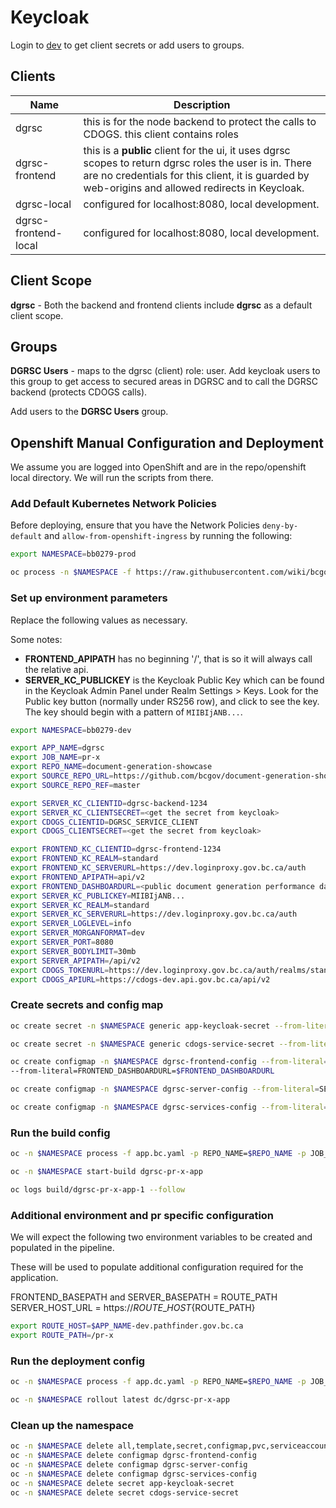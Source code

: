 # Keycloak

Login to [dev](https://dev.oidc.gov.bc.ca/auth/admin/98r0z7rz/console/#/realms/98r0z7rz/clients) to get client secrets or add users to groups.

## Clients

| Name | Description |
| ---- | --- |
| dgrsc | this is for the node backend to protect the calls to CDOGS.  this client contains roles |
| dgrsc-frontend | this is a **public** client for the ui, it uses dgrsc scopes to return dgrsc roles the user is in.  There are no credentials for this client, it is guarded by web-origins and allowed redirects in Keycloak.|
| dgrsc-local | configured for localhost:8080, local development. |
| dgrsc-frontend-local | configured for localhost:8080, local development.|

## Client Scope

**dgrsc** - Both the backend and frontend clients include **dgrsc** as a default client scope.

## Groups

**DGRSC Users** - maps to the dgrsc (client) role: user.  Add keycloak users to this group to get access to secured areas in DGRSC and to call the DGRSC backend (protects CDOGS calls).

Add users to the **DGRSC Users** group.

## Openshift Manual Configuration and Deployment

We assume you are logged into OpenShift and are in the repo/openshift local directory.  We will run the scripts from there.

### Add Default Kubernetes Network Policies

Before deploying, ensure that you have the Network Policies `deny-by-default` and `allow-from-openshift-ingress` by running the following:

``` sh
export NAMESPACE=bb0279-prod

oc process -n $NAMESPACE -f https://raw.githubusercontent.com/wiki/bcgov/nr-get-token/assets/templates/default.np.yaml | oc apply -n $NAMESPACE -f -
```

### Set up environment parameters

Replace the following values as necessary.

Some notes:

- **FRONTEND\_APIPATH** has no beginning '/', that is so it will always call the relative api.
- **SERVER\_KC\_PUBLICKEY** is the Keycloak Public Key which can be found in the Keycloak Admin Panel under Realm Settings > Keys. Look for the Public key button (normally under RS256 row), and click to see the key. The key should begin with a pattern of `MIIBIjANB...`.

``` sh
export NAMESPACE=bb0279-dev

export APP_NAME=dgrsc
export JOB_NAME=pr-x
export REPO_NAME=document-generation-showcase
export SOURCE_REPO_URL=https://github.com/bcgov/document-generation-showcase
export SOURCE_REPO_REF=master

export SERVER_KC_CLIENTID=dgrsc-backend-1234
export SERVER_KC_CLIENTSECRET=<get the secret from keycloak>
export CDOGS_CLIENTID=DGRSC_SERVICE_CLIENT
export CDOGS_CLIENTSECRET=<get the secret from keycloak>

export FRONTEND_KC_CLIENTID=dgrsc-frontend-1234
export FRONTEND_KC_REALM=standard
export FRONTEND_KC_SERVERURL=https://dev.loginproxy.gov.bc.ca/auth
export FRONTEND_APIPATH=api/v2
export FRONTEND_DASHBOARDURL=<public document generation performance dashboard URL>
export SERVER_KC_PUBLICKEY=MIIBIjANB...
export SERVER_KC_REALM=standard
export SERVER_KC_SERVERURL=https://dev.loginproxy.gov.bc.ca/auth
export SERVER_LOGLEVEL=info
export SERVER_MORGANFORMAT=dev
export SERVER_PORT=8080
export SERVER_BODYLIMIT=30mb
export SERVER_APIPATH=/api/v2
export CDOGS_TOKENURL=https://dev.loginproxy.gov.bc.ca/auth/realms/standard/protocol/openid-connect/token
export CDOGS_APIURL=https://cdogs-dev.api.gov.bc.ca/api/v2
```

### Create secrets and config map

``` sh
oc create secret -n $NAMESPACE generic app-keycloak-secret --from-literal=username=$SERVER_KC_CLIENTID --from-literal=password=$SERVER_KC_CLIENTSECRET --type=kubernetes.io/basic-auth
```

``` sh
oc create secret -n $NAMESPACE generic cdogs-service-secret --from-literal=username=$CDOGS_CLIENTID --from-literal=password=$CDOGS_CLIENTSECRET --type=kubernetes.io/basic-auth
```

``` sh
oc create configmap -n $NAMESPACE dgrsc-frontend-config --from-literal=FRONTEND_KC_CLIENTID=$FRONTEND_KC_CLIENTID --from-literal=FRONTEND_KC_REALM=$FRONTEND_KC_REALM --from-literal=FRONTEND_KC_SERVERURL=$FRONTEND_KC_SERVERURL --from-literal=FRONTEND_APIPATH=$FRONTEND_APIPATH
--from-literal=FRONTEND_DASHBOARDURL=$FRONTEND_DASHBOARDURL
```

``` sh
oc create configmap -n $NAMESPACE dgrsc-server-config --from-literal=SERVER_KC_PUBLICKEY=$SERVER_KC_PUBLICKEY  --from-literal=SERVER_KC_REALM=$SERVER_KC_REALM --from-literal=SERVER_KC_SERVERURL=$SERVER_KC_SERVERURL --from-literal=SERVER_LOGLEVEL=$SERVER_LOGLEVEL --from-literal=SERVER_MORGANFORMAT=$SERVER_MORGANFORMAT --from-literal=SERVER_PORT=$SERVER_PORT --from-literal=SERVER_BODYLIMIT=$SERVER_BODYLIMIT --from-literal=SERVER_APIPATH=$SERVER_APIPATH
```

``` sh
oc create configmap -n $NAMESPACE dgrsc-services-config --from-literal=CDOGS_TOKENURL=$CDOGS_TOKENURL --from-literal=CDOGS_APIURL=$CDOGS_APIURL
```

### Run the build config

``` sh
oc -n $NAMESPACE process -f app.bc.yaml -p REPO_NAME=$REPO_NAME -p JOB_NAME=$JOB_NAME -p SOURCE_REPO_URL=$SOURCE_REPO_URL -p SOURCE_REPO_REF=$SOURCE_REPO_REF -o yaml | oc -n $NAMESPACE create -f -

oc -n $NAMESPACE start-build dgrsc-pr-x-app

oc logs build/dgrsc-pr-x-app-1 --follow
```

### Additional environment and pr specific configuration

We will expect the following two environment variables to be created and populated in the pipeline.

These will be used to populate additional configuration required for the application.

FRONTEND\_BASEPATH and SERVER\_BASEPATH  = ROUTE\_PATH
SERVER\_HOST\_URL = https://${ROUTE\_HOST}${ROUTE\_PATH}

``` sh
export ROUTE_HOST=$APP_NAME-dev.pathfinder.gov.bc.ca
export ROUTE_PATH=/pr-x
```

### Run the deployment config

``` sh
oc -n $NAMESPACE process -f app.dc.yaml -p REPO_NAME=$REPO_NAME -p JOB_NAME=$JOB_NAME -p NAMESPACE=$NAMESPACE -p APP_NAME=$APP_NAME -p ROUTE_HOST=$ROUTE_HOST -p ROUTE_PATH=$ROUTE_PATH  -o yaml | oc -n $NAMESPACE create -f -

oc -n $NAMESPACE rollout latest dc/dgrsc-pr-x-app
```

### Clean up the namespace

``` sh
oc -n $NAMESPACE delete all,template,secret,configmap,pvc,serviceaccount,rolebinding --selector app=$APP_NAME-$JOB_NAME
oc -n $NAMESPACE delete configmap dgrsc-frontend-config
oc -n $NAMESPACE delete configmap dgrsc-server-config
oc -n $NAMESPACE delete configmap dgrsc-services-config
oc -n $NAMESPACE delete secret app-keycloak-secret
oc -n $NAMESPACE delete secret cdogs-service-secret
```
